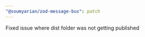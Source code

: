 ```yaml
---
"@soumyarian/zod-message-bus": patch
---
```


Fixed issue where dist folder was not getting published
